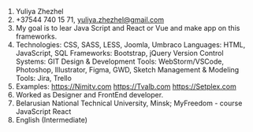 
1. Yuliya Zhezhel
2. +37544 740 15 71, yuliya.zhezhel@gmail.com
3. My goal is to lear Java Script and React or Vue and make app on this frameworks.
4. Technologies: CSS, SASS, LESS, Joomla, Umbraco
Languages: HTML, JavaScript, SQL
Frameworks: Bootstrap, jQuery
Version Control Systems: GIT
Design & Development Tools:	WebStorm/VSCode, Photoshop, Illustrator, Figma, GWD, Sketch
Management & Modeling Tools: Jira, Trello
5. Examples:
https://Nimitv.com
https://Tvalb.com
https://Setplex.com
6.  Worked as Designer and FrontEnd developer. 
7.  Belarusian National Technical University, Minsk; MyFreedom - course JavaScript React
8.  English (Intermediate)
